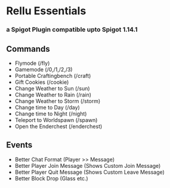 # Rellu Essentials

### a Spigot Plugin compatible upto Spigot 1.14.1

## Commands
* Flymode (/fly)
* Gamemode (/0,/1,/2,/3)
* Portable Craftingbench (/craft)
* Gift Cookies (/cookie)
* Change Weather to Sun (/sun)
* Change Weather to Rain (/rain)
* Change Weather to Storm (/storm)
* Change time to Day (/day)
* Change time to Night (/night)
* Teleport to Worldspawn (/spawn)
* Open the Enderchest (/enderchest)

## Events
* Better Chat Format (Player >> Message)
* Better Player Join Message (Shows Custom Join Message)
* Better Player Quit Message (Shows Custom Leave Message)
* Better Block Drop (Glass etc.)

